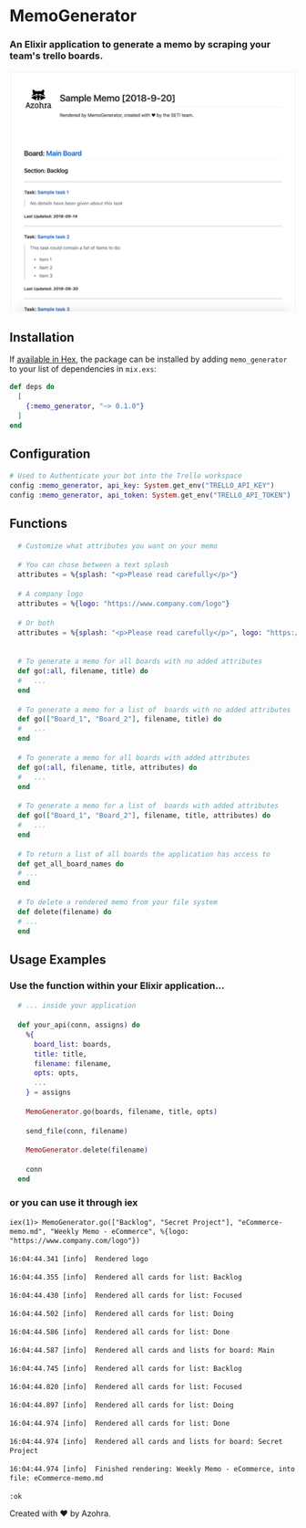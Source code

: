 # MemoGenerator

### An Elixir application to generate a memo by scraping your team's trello boards.

![Sample Memo](docs/sample.png "Sample Memo")

## Installation

If [available in Hex](https://hex.pm/docs/publish), the package can be installed
by adding `memo_generator` to your list of dependencies in `mix.exs`:

```elixir
def deps do
  [
    {:memo_generator, "~> 0.1.0"}
  ]
end
```

## Configuration

```elixir
# Used to Authenticate your bot into the Trello workspace
config :memo_generator, api_key: System.get_env("TRELLO_API_KEY")
config :memo_generator, api_token: System.get_env("TRELLO_API_TOKEN")
```

## Functions

```Elixir
  # Customize what attributes you want on your memo
  
  # You can chose between a text splash
  attributes = %{splash: "<p>Please read carefully</p>"}
  
  # A company logo
  attributes = %{logo: "https://www.company.com/logo"}
  
  # Or both
  attributes = %{splash: "<p>Please read carefully</p>", logo: "https://www.company.com/logo"}


  # To generate a memo for all boards with no added attributes
  def go(:all, filename, title) do
  #   ...
  end

  # To generate a memo for a list of  boards with no added attributes
  def go(["Board_1", "Board_2"], filename, title) do
  #   ...
  end

  # To generate a memo for all boards with added attributes
  def go(:all, filename, title, attributes) do
  #   ...
  end

  # To generate a memo for a list of  boards with added attributes
  def go(["Board_1", "Board_2"], filename, title, attributes) do
  #   ...
  end

  # To return a list of all boards the application has access to
  def get_all_board_names do
  # ...
  end

  # To delete a rendered memo from your file system
  def delete(filename) do
  # ...
  end
```

## Usage Examples

### Use the function within your Elixir application...

```Elixir
  # ... inside your application

  def your_api(conn, assigns) do
    %{
      board_list: boards,
      title: title,
      filename: filename,
      opts: opts,
      ...
    } = assigns

    MemoGenerator.go(boards, filename, title, opts)

    send_file(conn, filename)

    MemoGenerator.delete(filename)

    conn
  end
```

### or you can use it through iex
```console
iex(1)> MemoGenerator.go(["Backlog", "Secret Project"], "eCommerce-memo.md", "Weekly Memo - eCommerce", %{logo: "https://www.company.com/logo"})

16:04:44.341 [info]  Rendered logo

16:04:44.355 [info]  Rendered all cards for list: Backlog
 
16:04:44.430 [info]  Rendered all cards for list: Focused
 
16:04:44.502 [info]  Rendered all cards for list: Doing
 
16:04:44.586 [info]  Rendered all cards for list: Done
 
16:04:44.587 [info]  Rendered all cards and lists for board: Main
 
16:04:44.745 [info]  Rendered all cards for list: Backlog
 
16:04:44.820 [info]  Rendered all cards for list: Focused
 
16:04:44.897 [info]  Rendered all cards for list: Doing
 
16:04:44.974 [info]  Rendered all cards for list: Done
 
16:04:44.974 [info]  Rendered all cards and lists for board: Secret Project

16:04:44.974 [info]  Finished rendering: Weekly Memo - eCommerce, into file: eCommerce-memo.md

:ok
```

<p>Created with &#x2665; by Azohra.<p>
